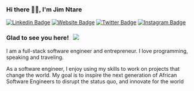 ### Hi there 👋🏿, I'm Jim Ntare
[![Linkedin Badge](https://img.shields.io/badge/-LinkedIn-0e76a8?style=flat-square&logo=Linkedin&logoColor=white)](https://linkedin.com/in/jimntare)
[![Website Badge](https://img.shields.io/badge/Website-3b5998?style=flat-square&logo=google-chrome&logoColor=white)](https://ntare.xyz/)
[![Twitter Badge](https://img.shields.io/badge/-Twitter-00acee?style=flat-square&logo=Twitter&logoColor=white)](https://twitter.com/JimNtare)
[![Instagram Badge](https://img.shields.io/badge/-Instagram-e4405f?style=flat-square&logo=Instagram&logoColor=white)](https://instagram.com/jim.ntare/)

### Glad to see you here! &nbsp; ![](https://visitor-badge.glitch.me/badge?page_id=Ntare22.Ntare22)

I am a full-stack software engineer and entrepreneur. I love programming, speaking and traveling.

As a software engineer, I enjoy using my skills to work on projects that change the world. My goal is to inspire the next generation of African Software Engineers to disrupt the status quo, and innovate for the world


